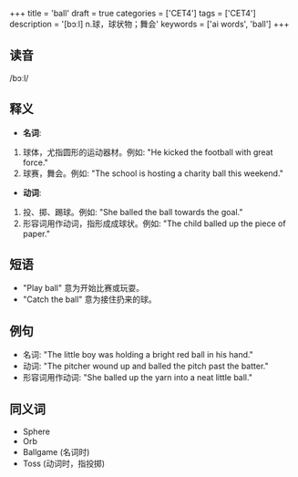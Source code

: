 +++
title = 'ball'
draft = true
categories = ['CET4']
tags = ['CET4']
description = '[bɔːl] n.球，球状物；舞会'
keywords = ['ai words', 'ball']
+++

## 读音
/bɔːl/

## 释义
- **名词**:
1. 球体，尤指圆形的运动器材。例如: "He kicked the football with great force."
2. 球赛，舞会。例如: "The school is hosting a charity ball this weekend."

- **动词**:
1. 投、掷、踢球。例如: "She balled the ball towards the goal."
2. 形容词用作动词，指形成成球状。例如: "The child balled up the piece of paper."

## 短语
- "Play ball" 意为开始比赛或玩耍。
- "Catch the ball" 意为接住扔来的球。

## 例句
- 名词: "The little boy was holding a bright red ball in his hand."
- 动词: "The pitcher wound up and balled the pitch past the batter."
- 形容词用作动词: "She balled up the yarn into a neat little ball."

## 同义词
- Sphere
- Orb
- Ballgame (名词时)
- Toss (动词时，指投掷)
